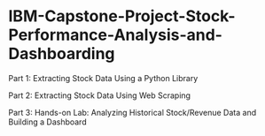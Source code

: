 # IBM-Capstone-Project-Stock-Performance-Analysis-and-Dashboarding

Part 1: Extracting Stock Data Using a Python Library

Part 2: Extracting Stock Data Using Web Scraping

Part 3: Hands-on Lab: Analyzing Historical Stock/Revenue Data and Building a Dashboard
